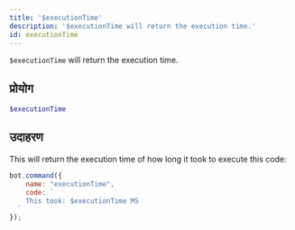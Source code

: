 ```yaml
---
title: '$executionTime'
description: '$executionTime will return the execution time.'
id: executionTime
---
```


`$executionTime` will return the execution time.

## प्रोयोग

```php
$executionTime
```

## उदाहरण

This will return the execution time of how long it took to execute this code:

```javascript
bot.command({
    name: "executionTime",
    code: `
    This took: $executionTime MS
  `
});
```